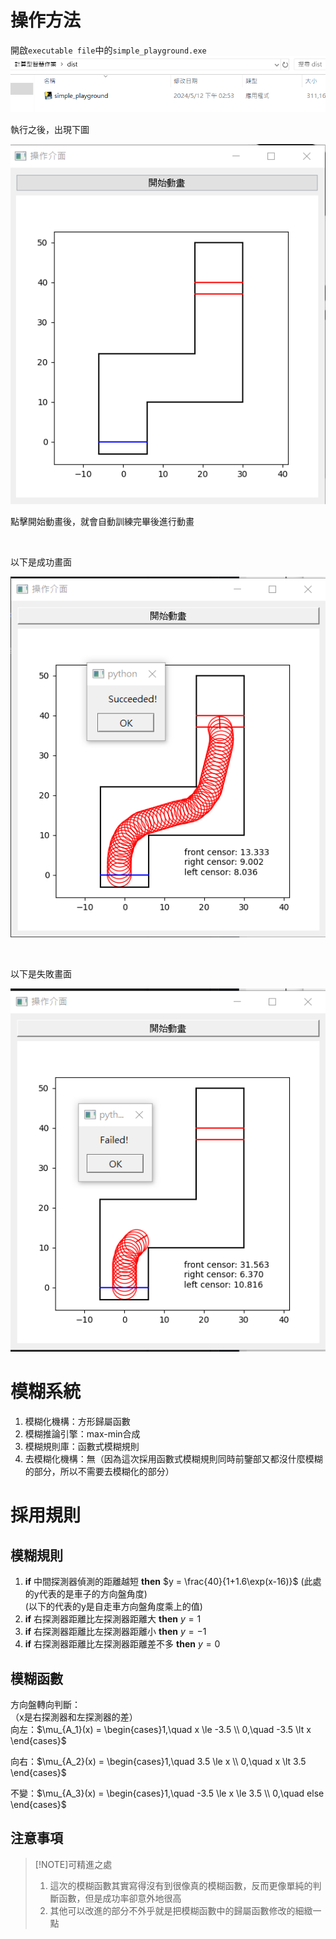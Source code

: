 # 操作方法

開啟`executable file`中的`simple_playground.exe`
![執行檔](./photo/exefile.png)

執行之後，出現下圖

![初始畫面](./photo/starting_scene.png)

點擊開始動畫後，就會自動訓練完畢後進行動畫

<br/>

以下是成功畫面

![成功畫面](./photo/success_scene.png)

<br/>

以下是失敗畫面

![成功畫面](./photo/fail_scene.png)

# 模糊系統

1. 模糊化機構：方形歸屬函數
2. 模糊推論引擎：max-min合成
3. 模糊規則庫：函數式模糊規則
4. 去模糊化機構：無（因為這次採用函數式模糊規則同時前鑒部又都沒什麼模糊的部分，所以不需要去模糊化的部分）


# 採用規則

## 模糊規則

1. **if** 中間探測器偵測的距離越短 **then** $y = \frac{40}{1+1.6\exp(x-16)}$ (此處的y代表的是車子的方向盤角度)<br/>
(以下的代表的y是自走車方向盤角度乘上的值)
2. **if** 右探測器距離比左探測器距離大 **then** $y = 1$
3.  **if** 右探測器距離比左探測器距離小 **then** $y = -1$
4.  **if** 右探測器距離比左探測器距離差不多 **then** $y = 0$ <br>



## 模糊函數

方向盤轉向判斷：<br/>
（x是右探測器和左探測器的差）<br/>
向左：$\mu_{A_1}(x) = \begin{cases}1,\quad x \le -3.5 \\
                              0,\quad -3.5 \lt x 
                 \end{cases}$ 

向右：$\mu_{A_2}(x) = \begin{cases}1,\quad 3.5 \le x \\
                              0,\quad x \lt 3.5
                 \end{cases}$

不變：$\mu_{A_3}(x) = \begin{cases}1,\quad -3.5 \le x \le 3.5 \\
                              0,\quad else
                 \end{cases}$


## 注意事項


> [!NOTE]可精進之處
> 1. 這次的模糊函數其實寫得沒有到很像真的模糊函數，反而更像單純的判斷函數，但是成功率卻意外地很高
> 2. 其他可以改進的部分不外乎就是把模糊函數中的歸屬函數修改的細緻一點
> 

